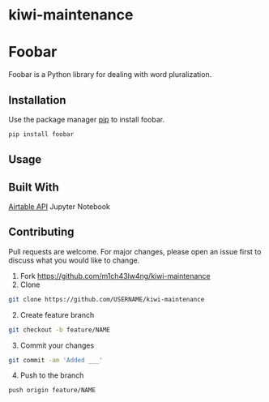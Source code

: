 # kiwi-maintenance

# Foobar

Foobar is a Python library for dealing with word pluralization.

## Installation

Use the package manager [pip](https://pip.pypa.io/en/stable/) to install foobar.

```bash
pip install foobar
```

## Usage


## Built With
[Airtable API](https://airtable.com)
Jupyter Notebook

## Contributing
Pull requests are welcome. For major changes, please open an issue first to discuss what you would like to change.

1. Fork <https://github.com/m1ch43lw4ng/kiwi-maintenance>
2. Clone 
```bash
git clone https://github.com/USERNAME/kiwi-maintenance
```
2. Create feature branch
```bash
git checkout -b feature/NAME
```
3. Commit your changes
```bash
git commit -am 'Added ___'
```
4. Push to the branch
```bash
push origin feature/NAME
```